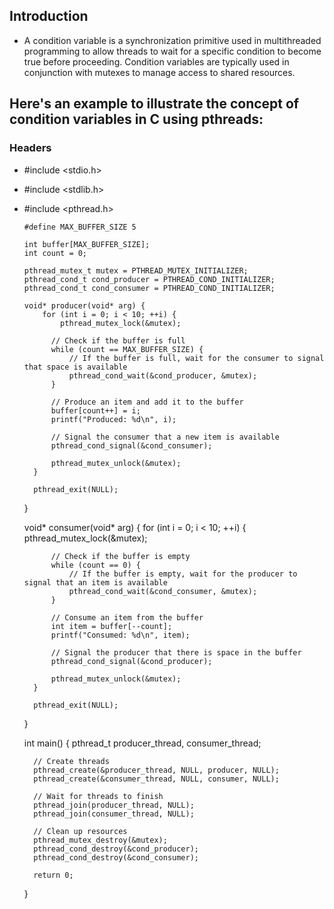 ## Introduction
- A condition variable is a synchronization primitive used in multithreaded programming to allow threads to wait for a specific condition to become true before proceeding. Condition variables are typically used in conjunction   with mutexes to manage access to shared resources.

## Here's an example to illustrate the concept of condition variables in C using pthreads:

### Headers
- #include <stdio.h>
- #include <stdlib.h>
- #include <pthread.h>

      #define MAX_BUFFER_SIZE 5
      
      int buffer[MAX_BUFFER_SIZE];
      int count = 0;
      
      pthread_mutex_t mutex = PTHREAD_MUTEX_INITIALIZER;
      pthread_cond_t cond_producer = PTHREAD_COND_INITIALIZER;
      pthread_cond_t cond_consumer = PTHREAD_COND_INITIALIZER;
      
      void* producer(void* arg) {
          for (int i = 0; i < 10; ++i) {
              pthread_mutex_lock(&mutex);
    
            // Check if the buffer is full
            while (count == MAX_BUFFER_SIZE) {
                // If the buffer is full, wait for the consumer to signal that space is available
                pthread_cond_wait(&cond_producer, &mutex);
            }
    
            // Produce an item and add it to the buffer
            buffer[count++] = i;
            printf("Produced: %d\n", i);
    
            // Signal the consumer that a new item is available
            pthread_cond_signal(&cond_consumer);
    
            pthread_mutex_unlock(&mutex);
        }
    
        pthread_exit(NULL);
    }
    
    void* consumer(void* arg) {
        for (int i = 0; i < 10; ++i) {
            pthread_mutex_lock(&mutex);
    
            // Check if the buffer is empty
            while (count == 0) {
                // If the buffer is empty, wait for the producer to signal that an item is available
                pthread_cond_wait(&cond_consumer, &mutex);
            }
    
            // Consume an item from the buffer
            int item = buffer[--count];
            printf("Consumed: %d\n", item);
    
            // Signal the producer that there is space in the buffer
            pthread_cond_signal(&cond_producer);
    
            pthread_mutex_unlock(&mutex);
        }
    
        pthread_exit(NULL);
    }

    int main() {
        pthread_t producer_thread, consumer_thread;
    
        // Create threads
        pthread_create(&producer_thread, NULL, producer, NULL);
        pthread_create(&consumer_thread, NULL, consumer, NULL);
    
        // Wait for threads to finish
        pthread_join(producer_thread, NULL);
        pthread_join(consumer_thread, NULL);
    
        // Clean up resources
        pthread_mutex_destroy(&mutex);
        pthread_cond_destroy(&cond_producer);
        pthread_cond_destroy(&cond_consumer);
    
        return 0;
    }
